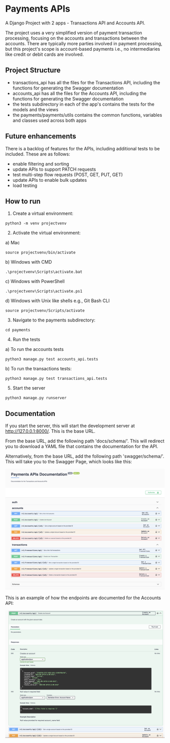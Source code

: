 # Payments APIs
A Django Project with 2 apps - Transactions API and Accounts API.

The project uses a very simplified version of payment transaction processing, focusing on the accounts and transactions between the accounts. There are typically more parties involved in payment processing, but this project's scope is account-based payments i.e., no intermediaries like credit or debit cards are involved.

## Project Structure
- transactions_api has all the files for the Transactions API, including the functions for generating the Swagger documentation
- accounts_api has all the files for the Accounts API, including the functions for generating the Swagger documentation
- the tests subdirectory in each of the app's contains the tests for the models and the views
- the payments/payments/utils contains the common functions, variables and classes used across both apps

## Future enhancements
There is a backlog of features for the APIs, including additional tests to be included. These are as follows:
- enable filtering and sorting
- update APIs to support PATCH requests
- test multi-step flow requests (POST, GET, PUT, GET)
- update APIs to enable bulk updates
- load testing

## How to run
1. Create a virtual environment:
```
python3 -m venv projectvenv
``` 

2. Activate the virtual environment:

a) Mac
```
source projectvenv/bin/activate
```

b) Windows with CMD
```
.\projectvenv\Scripts\activate.bat
```

c) Windows with PowerShell
```
.\projectvenv\Scripts\activate.ps1
```

d) Windows with Unix like shells e.g., Git Bash CLI
```
source projectvenv/Scripts/activate
```

3. Navigate to the payments subdirectory:
```
cd payments
```

4. Run the tests

a) To run the accounts tests
```
python3 manage.py test accounts_api.tests
```

b) To run the transactions tests:
```
python3 manage.py test transactions_api.tests
```

5. Start the server
```
python3 manage.py runserver
```

## Documentation
If you start the server, this will start the development server at http://127.0.0.1:8000/. This is the base URL.

From the base URL, add the following path 'docs/schema/'. This will redirect you to download a YAML file that contains the documentation for the API.

Alternatively, from the base URL, add the following path 'swagger/schema/'. This will take you to the Swagger Page, which looks like this:

![Screenshot of the Swagger UI Page for the Transactions and Accounts APIs](example_images/swagger-ui-page-payments-example.png)


This is an example of how the endpoints are documented for the Accounts API:

![Screenshot of the POST endpoint for the Accounts API](example_images/swagger-ui-page-endpoint-example.png)